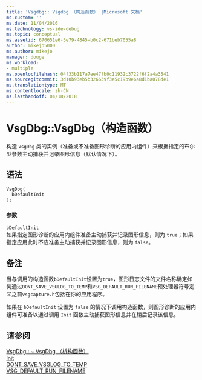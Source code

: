 ```yaml
---
title: 'Vsgdbg:: Vsgdbg （构造函数） |Microsoft 文档'
ms.custom: ''
ms.date: 11/04/2016
ms.technology: vs-ide-debug
ms.topic: conceptual
ms.assetid: 670651e6-5e79-4845-b0c2-671beb7055a8
author: mikejo5000
ms.author: mikejo
manager: douge
ms.workload:
- multiple
ms.openlocfilehash: 04f33b117a7ee47fb0c11932c3722f6f2a4a3541
ms.sourcegitcommit: 3d10b93eb5b326639f3e5c19b9e6a8d1ba078de1
ms.translationtype: MT
ms.contentlocale: zh-CN
ms.lasthandoff: 04/18/2018
---
```

# <a name="vsgdbgvsgdbg-constructor"></a>VsgDbg::VsgDbg（构造函数）
构造 `VsgDbg` 类的实例（准备或不准备图形诊断的应用内组件）来根据指定的布尔型参数主动捕获并记录图形信息（默认情况下）。  
  
## <a name="syntax"></a>语法  
  
```C++  
VsgDbg(  
  bDefaultInit  
);  
```  
  
#### <a name="parameters"></a>参数  
 `bDefaultInit`  
 如果指定图形诊断的应用内组件准备主动捕获并记录图形信息，则为 `true`；如果指定应用此时不应准备主动捕获并记录图形信息，则为 `false`。  
  
## <a name="remarks"></a>备注  
 当与调用的构造函数`bDefaultInit`设置为`true`，图形日志文件的文件名称确定如何通过`DONT_SAVE_VSGLOG_TO_TEMP`和`VSG_DEFAULT_RUN_FILENAME`预处理器符号定义之前`vsgcapture.h`包括在你的应用程序。  
  
 如果在 `bDefaultInit` 设置为 `false` 的情况下调用构造函数，则图形诊断的应用内组件可准备以通过调用 `Init` 函数主动捕获图形信息并在稍后记录该信息。  
  
## <a name="see-also"></a>请参阅  
 [VsgDbg:: ~ VsgDbg （析构函数）](vsgdbg-tilde-vsgdbg-destructor.md)   
 [Init](init.md)   
 [DONT_SAVE_VSGLOG_TO_TEMP](dont-save-vsglog-to-temp.md)   
 [VSG_DEFAULT_RUN_FILENAME](vsg-default-run-filename.md)